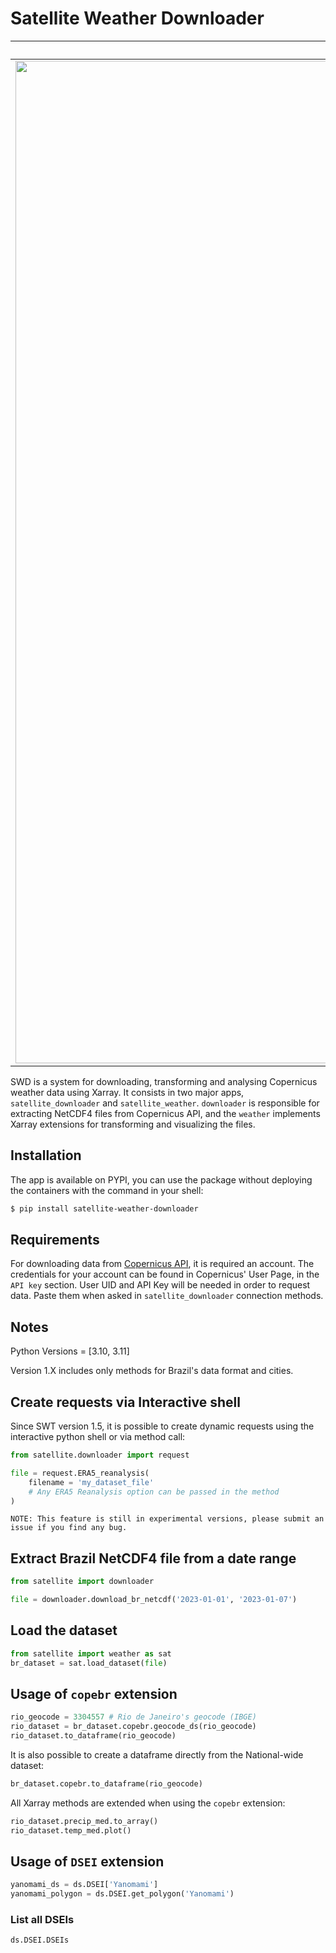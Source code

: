 # Satellite Weather Downloader

| Xarray | Copernicus |
|:-------------------------:|:-------------------------:|
|<img width="1604" alt="Xarray" src="https://external-content.duckduckgo.com/iu/?u=https%3A%2F%2Fxray.readthedocs.io%2Fen%2Fv0.9.0%2F_images%2Fdataset-diagram-logo.png&f=1&nofb=1&ipt=4f24c578ee40cd8ac0634231db6bd24d811fe59658eb2f5f67181f6d720d3f20&ipo=images"> |  <img width="1604" alt="Copernicus" src="https://external-content.duckduckgo.com/iu/?u=https%3A%2F%2Fwww.eea.europa.eu%2Fabout-us%2Fwho%2Fcopernicus-1%2Fcopernicus-logo%2Fimage&f=1&nofb=1&ipt=56337423b2d920fcf9b4e9dee584e497a5345fc73b20775730740f0ca215fb38&ipo=images">|

SWD is a system for downloading, transforming and analysing Copernicus weather data using Xarray. It consists in two major apps, `satellite_downloader` and `satellite_weather`. `downloader` is responsible for extracting NetCDF4 files from Copernicus API, and the `weather` implements Xarray extensions for transforming and visualizing the files.

## Installation
The app is available on PYPI, you can use the package without deploying the containers with the command in your shell:
``` bash
$ pip install satellite-weather-downloader
```

## Requirements
For downloading data from [Copernicus API](https://cds.climate.copernicus.eu/#!/home), it is required an account. The credentials for your account can be found in Copernicus' User Page, in the `API key` section. User UID and API Key will be needed in order to request data. Paste them when asked in `satellite_downloader` connection methods.


## Notes
Python Versions = [3.10, 3.11]

Version 1.X includes only methods for Brazil's data format and cities.

## Create requests via Interactive shell
Since SWT version 1.5, it is possible to create dynamic requests using the interactive
python shell or via method call:
```python
from satellite.downloader import request

file = request.ERA5_reanalysis(
    filename = 'my_dataset_file'
    # Any ERA5 Reanalysis option can be passed in the method
)
```
```
NOTE: This feature is still in experimental versions, please submit an issue if you find any bug.
```

## Extract Brazil NetCDF4 file from a date range
``` python
from satellite import downloader

file = downloader.download_br_netcdf('2023-01-01', '2023-01-07')

```

## Load the dataset
``` python
from satellite import weather as sat
br_dataset = sat.load_dataset(file)

```

## Usage of `copebr` extension
``` python
rio_geocode = 3304557 # Rio de Janeiro's geocode (IBGE)
rio_dataset = br_dataset.copebr.geocode_ds(rio_geocode)
rio_dataset.to_dataframe(rio_geocode)
```

It is also possible to create a dataframe directly from the National-wide dataset:
``` python
br_dataset.copebr.to_dataframe(rio_geocode)
```

All Xarray methods are extended when using the `copebr` extension:
``` python
rio_dataset.precip_med.to_array()
rio_dataset.temp_med.plot()
```

## Usage of `DSEI` extension
``` python
yanomami_ds = ds.DSEI['Yanomami']
yanomami_polygon = ds.DSEI.get_polygon('Yanomami')
```

### List all DSEIs
``` python
ds.DSEI.DSEIs
```
